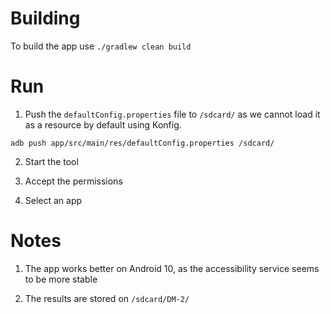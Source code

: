 # Building

To build the app use `./gradlew clean build`

# Run

1. Push the `defaultConfig.properties` file to `/sdcard/` as we cannot load it as a resource by default using Konfig.

```
adb push app/src/main/res/defaultConfig.properties /sdcard/
```

2. Start the tool

3. Accept the permissions

4. Select an app

# Notes

1. The app works better on Android 10, as the accessibility service seems to be more stable

2. The results are stored on `/sdcard/DM-2/`